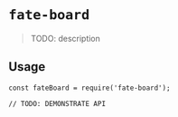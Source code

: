 # `fate-board`

> TODO: description

## Usage

```
const fateBoard = require('fate-board');

// TODO: DEMONSTRATE API
```
